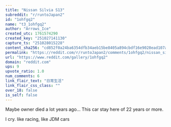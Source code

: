 ```yaml
---
title: "Nissan Silvia S13"
subreddit: "r/runtoJapan2"
id: "1ohfgq2"
name: "t3_1ohfgq2"
author: "Arrows_Ice"
created_utc: 1761574290
created_key: "251027141130"
capture_ts: "251028015228"
content_sha256: "cd852f0a24ba6354dfb34aeb15be8405a894cbdf16e9028ead107a4a8a18e87a"
permalink: "https://reddit.com/r/runtoJapan2/comments/1ohfgq2/nissan_silvia_s13/"
url: "https://www.reddit.com/gallery/1ohfgq2"
domain: "reddit.com"
ups: 9
upvote_ratio: 1.0
num_comments: 6
link_flair_text: "日常生活"
link_flair_css_class: ""
over_18: false
is_self: false
---
```


Maybe owner died a lot years ago... This car stay here of 22 years or
more.

I cry. like racing, like JDM cars
